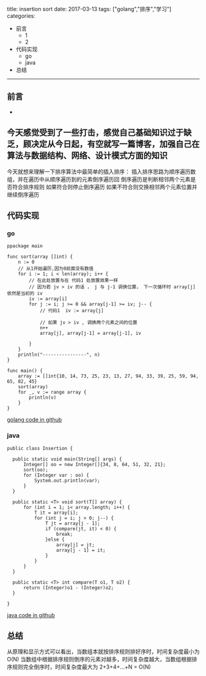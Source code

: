 title: insertion sort
date: 2017-03-13
tags: ["golang","排序","学习"]
categories:
  - 前言
    - 1
    - 2
  - 代码实现
    - go
    - java
  - 总结
---

## 前言 ##
  -
  今天感觉受到了一些打击，感觉自己基础知识过于缺乏，顾决定从今日起，有空就写一篇博客，加强自己在算法与数据结构、网络、设计模式方面的知识
  -
  今天就想来理解一下排序算法中最简单的插入排序：
  插入排序思路为顺序遍历数组，并在遍历中从顺序遍历到的元素倒序遍历回
  倒序遍历是判断相邻两个元素是否符合排序规则
  如果符合则停止倒序遍历
  如果不符合则交换相邻两个元素位置并继续倒序遍历
## 代码实现 ##
   ### go ####
```
ppackage main

func sort(array []int) {
	n := 0
	// 从1开始遍历,因为0前面没有数值
	for i := 1; i < len(array); i++ {
		// 在此处放置与在 代码1 处放置效果一样
		// 因为若 jv > iv 的话 ， j 与 j-1 调换位置， 下一次循环时 array[j] 依然是当初的 iv
		iv := array[i]
		for j := i; j >= 0 && array[j-1] >= iv; j-- {
			// 代码1  iv := array[j]

			// 如果 jv > iv , 调换两个元素之间的位置
			n++
			array[j], array[j-1] = array[j-1], iv

		}
	}
	println("----------------", n)
}

func main() {
	array := []int{10, 14, 73, 25, 23, 13, 27, 94, 33, 39, 25, 59, 94, 65, 82, 45}
	sort(array)
	for _, v := range array {
		println(v)
	}
}

```
[golang code in github](https://github.com/fudali113/learn-basic/blob/master/sort/insertion/insertion.go)

  ### java ###
  ```
public class Insertion {

    public static void main(String[] args) {
        Integer[] oo = new Integer[]{34, 8, 64, 51, 32, 21};
	    sort(oo);
        for (Integer var : oo) {
            System.out.println(var);
        }
    }

    public static <T> void sort(T[] array) {
        for (int i = 1; i< array.length; i++) {
            T it = array[i];
            for (int j = i; j > 0; j--) {
                T jt = array[j - 1];
                if (compare(jt, it) < 0) {
                    break;
                }else {
                    array[j] = jt;
                    array[j - 1] = it;
                }
            }
        }
    }

    public static <T> int compare(T o1, T o2) {
        return (Integer)o1 - (Integer)o2;
    }

}
  ```
[java code in github](https://github.com/fudali113/learn-basic/blob/master/sort/insertion/Insertion.java)



## 总结 ##
从原理和显示方式可以看出，当数组本就按排序规则排好序时，时间复杂度最小为 O(N)
当数组中根据排序规则倒序的元素对越多，时间复杂度越大，当数组根据排序规则完全倒序时，时间复杂度最大为 2+3+4+...+N = O(N)
